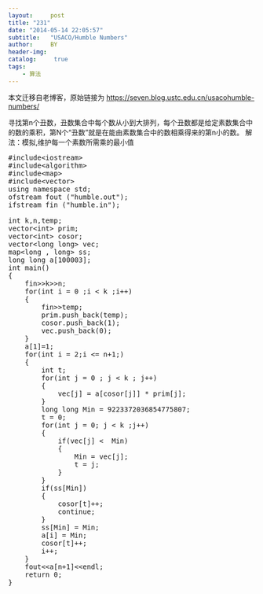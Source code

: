 ```yaml
---
layout:     post
title: "231"
date: "2014-05-14 22:05:57"
subtitle:   "USACO/Humble Numbers"
author:     BY
header-img:
catalog: 	 true
tags:
    - 算法
---
```


本文迁移自老博客，原始链接为 <https://seven.blog.ustc.edu.cn/usacohumble-numbers/>

寻找第n个丑数，丑数集合中每个数从小到大排列，每个丑数都是给定素数集合中的数的乘积，第N个“丑数”就是在能由素数集合中的数相乘得来的第n小的数。
解法：模拟,维护每一个素数所需乘的最小值
<pre class ="brush:[cpp]">
#include&lt;iostream&gt;
#include&lt;algorithm&gt;
#include&lt;map&gt;
#include&lt;vector&gt;
using namespace std;
ofstream fout ("humble.out");
ifstream fin ("humble.in");

int k,n,temp;
vector&lt;int&gt; prim;
vector&lt;int&gt; cosor;
vector&lt;long long&gt; vec;
map&lt;long , long&gt; ss;
long long a[100003];
int main()
{
	fin&gt;&gt;k&gt;&gt;n;
	for(int i = 0 ;i < k ;i++)
	{
		fin&gt;&gt;temp;
		prim.push_back(temp);
		cosor.push_back(1);
		vec.push_back(0);
	}
	a[1]=1;
	for(int i = 2;i <= n+1;)
	{
		int t;
		for(int j = 0 ; j < k ; j++)
		{
			vec[j] = a[cosor[j]] * prim[j];
		}
		long long Min = 9223372036854775807;
		t = 0;
		for(int j = 0; j < k ;j++)
		{
			if(vec[j] <  Min)
			{
				Min = vec[j];
				t = j;
			}		 
		}
		if(ss[Min])
		{
			cosor[t]++;
			continue;
		}
		ss[Min] = Min;
		a[i] = Min;
		cosor[t]++;
		i++;
	}
	fout&lt;&lt;a[n+1]&lt;&lt;endl;
	return 0;
}
</pre>
